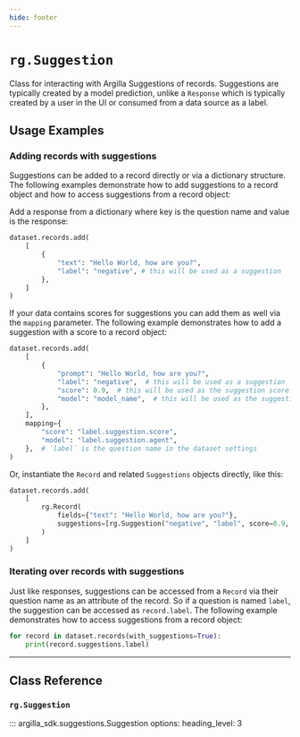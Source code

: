 ```yaml
---
hide: footer
---
```

# `rg.Suggestion`

Class for interacting with Argilla Suggestions of records. Suggestions are typically created by a model prediction, unlike a `Response` which is typically created by a user in the UI or consumed from a data source as a label.

## Usage Examples

### Adding records with suggestions

Suggestions can be added to a record directly or via a dictionary structure. The following examples demonstrate how to add suggestions to a record object and how to access suggestions from a record object:

Add a response from a dictionary where key is the question name and value is the response:

```python
dataset.records.add(
    [
        {
            "text": "Hello World, how are you?",
            "label": "negative", # this will be used as a suggestion
        },
    ]
)
```

If your data contains scores for suggestions you can add them as well via the `mapping` parameter. The following example demonstrates how to add a suggestion with a score to a record object:

```python
dataset.records.add(
    [
        {
            "prompt": "Hello World, how are you?",
            "label": "negative",  # this will be used as a suggestion
            "score": 0.9,  # this will be used as the suggestion score
            "model": "model_name",  # this will be used as the suggestion agent
        },
    ],
    mapping={
        "score": "label.suggestion.score",
        "model": "label.suggestion.agent",
    },  # `label` is the question name in the dataset settings
)
```



Or, instantiate the `Record` and related `Suggestions` objects directly, like this:

```python
dataset.records.add(
    [
        rg.Record(
            fields={"text": "Hello World, how are you?"},
            suggestions=[rg.Suggestion("negative", "label", score=0.9, agent="model_name")],
        )
    ]
)
```

### Iterating over records with suggestions

Just like responses, suggestions can be accessed from a `Record` via their question name as an attribute of the record. So if a question is named `label`, the suggestion can be accessed as `record.label`. The following example demonstrates how to access suggestions from a record object:

```python
for record in dataset.records(with_suggestions=True):
    print(record.suggestions.label)
```

---

## Class Reference

### `rg.Suggestion`

::: argilla_sdk.suggestions.Suggestion
    options:
        heading_level: 3